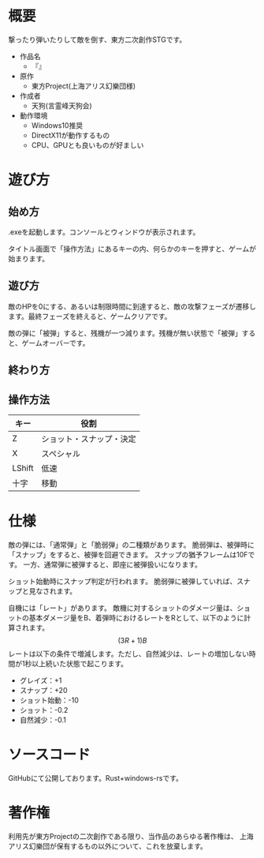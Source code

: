 # 概要

撃ったり弾いたりして敵を倒す、東方二次創作STGです。

* 作品名
  * 『』
* 原作
  * 東方Project(上海アリス幻樂団様)
* 作成者
  * 天狗(言霊峰天狗会)
* 動作環境
  * Windows10推奨
  * DirectX11が動作するもの
  * CPU、GPUとも良いものが好ましい


# 遊び方

## 始め方

.exeを起動します。コンソールとウィンドウが表示されます。

タイトル画面で「操作方法」にあるキーの内、何らかのキーを押すと、ゲームが始まります。

## 遊び方

敵のHPを0にする、あるいは制限時間に到達すると、敵の攻撃フェーズが遷移します。最終フェーズを終えると、ゲームクリアです。

敵の弾に「被弾」すると、残機が一つ減ります。残機が無い状態で「被弾」すると、ゲームオーバーです。

## 終わり方

## 操作方法

| キー | 役割 |
| ----- | ----- |
| Z | ショット・スナップ・決定 |
| X | スペシャル |
| LShift | 低速 |
| 十字 | 移動 |


# 仕様

敵の弾には、「通常弾」と「脆弱弾」の二種類があります。
脆弱弾は、被弾時に「スナップ」をすると、被弾を回避できます。
スナップの猶予フレームは10Fです。
一方、通常弾に被弾すると、即座に被弾扱いになります。

ショット始動時にスナップ判定が行われます。
脆弱弾に被弾していれば、スナップと見なされます。

自機には「レート」があります。
敵機に対するショットのダメージ量は、ショットの基本ダメージ量をB、着弾時におけるレートをRとして、以下のように計算されます。
$$ (3R + 1)B$$
レートは以下の条件で増減します。ただし、自然減少は、レートの増加しない時間が1秒以上続いた状態で起こります。

* グレイズ：+1
* スナップ：+20
* ショット始動：-10
* ショット：-0.2
* 自然減少：-0.1


# ソースコード

GitHubにて公開しております。Rust+windows-rsです。


# 著作権

利用先が東方Projectの二次創作である限り、当作品のあらゆる著作権は、
上海アリス幻樂団が保有するもの以外について、これを放棄します。
